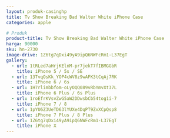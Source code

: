 ```yaml
---
layout: produk-casinghp
title: Tv Show Breaking Bad Walter White iPhone Case
categories: apple

# Produk
product-title: Tv Show Breaking Bad Walter White iPhone Case
harga: 90000
sku: hn-2730
image-drive: 1Z6tg7qDxi49yA9ipQ6NWFcRm1-L37EgT
gallery:
  - url: 1tRLed7aHrjKElnM-pr7jekT7fIBMGGbR
    title: iPhone 5 / 5s / SE
  - url: 13TvqOsKk_YOP4cWV8z9wAFK3tCqAj7RK
    title: iPhone 6 / 6s
  - url: 1H7rlimbbfom-oLyOQQ089vRbYmvXt37L
    title: iPhone 6 Plus / 6s Plus
  - url: 1roEfrKVsvZwG5aW2DDwsbCb54tog1i-7
    title: iPhone 7 / 8
  - url: 1pYU6Z3UeTD63lYUXe4DqPT9ZxXCpQsp8
    title: iPhone 7 Plus / 8 Plus
  - url: 1Z6tg7qDxi49yA9ipQ6NWFcRm1-L37EgT
    title: iPhone X
---
```

